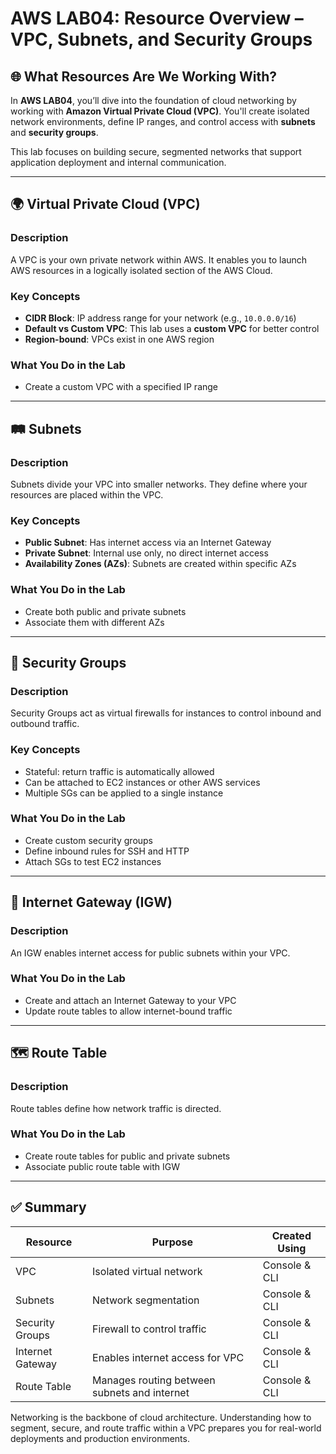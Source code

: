 # AWS LAB04: Resource Overview – VPC, Subnets, and Security Groups

## 🌐 What Resources Are We Working With?

In **AWS LAB04**, you’ll dive into the foundation of cloud networking by working with **Amazon Virtual Private Cloud (VPC)**. You'll create isolated network environments, define IP ranges, and control access with **subnets** and **security groups**.

This lab focuses on building secure, segmented networks that support application deployment and internal communication.

---

## 🌍 Virtual Private Cloud (VPC)

### Description
A VPC is your own private network within AWS. It enables you to launch AWS resources in a logically isolated section of the AWS Cloud.

### Key Concepts
- **CIDR Block**: IP address range for your network (e.g., `10.0.0.0/16`)
- **Default vs Custom VPC**: This lab uses a **custom VPC** for better control
- **Region-bound**: VPCs exist in one AWS region

### What You Do in the Lab
- Create a custom VPC with a specified IP range

---

## 🛤️ Subnets

### Description
Subnets divide your VPC into smaller networks. They define where your resources are placed within the VPC.

### Key Concepts
- **Public Subnet**: Has internet access via an Internet Gateway
- **Private Subnet**: Internal use only, no direct internet access
- **Availability Zones (AZs)**: Subnets are created within specific AZs

### What You Do in the Lab
- Create both public and private subnets
- Associate them with different AZs

---

## 🔐 Security Groups

### Description
Security Groups act as virtual firewalls for instances to control inbound and outbound traffic.

### Key Concepts
- Stateful: return traffic is automatically allowed
- Can be attached to EC2 instances or other AWS services
- Multiple SGs can be applied to a single instance

### What You Do in the Lab
- Create custom security groups
- Define inbound rules for SSH and HTTP
- Attach SGs to test EC2 instances

---

## 🌉 Internet Gateway (IGW)

### Description
An IGW enables internet access for public subnets within your VPC.

### What You Do in the Lab
- Create and attach an Internet Gateway to your VPC
- Update route tables to allow internet-bound traffic

---

## 🗺️ Route Table

### Description
Route tables define how network traffic is directed.

### What You Do in the Lab
- Create route tables for public and private subnets
- Associate public route table with IGW

---

## ✅ Summary

| Resource         | Purpose                                     | Created Using    |
|------------------|----------------------------------------------|------------------|
| VPC              | Isolated virtual network                    | Console & CLI    |
| Subnets          | Network segmentation                        | Console & CLI    |
| Security Groups  | Firewall to control traffic                 | Console & CLI    |
| Internet Gateway | Enables internet access for VPC             | Console & CLI    |
| Route Table      | Manages routing between subnets and internet| Console & CLI    |

Networking is the backbone of cloud architecture. Understanding how to segment, secure, and route traffic within a VPC prepares you for real-world deployments and production environments.